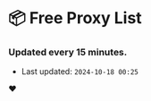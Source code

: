 # :package: Free Proxy List
### Updated every 15 minutes.

- Last updated: `2024-10-18 00:25`

:heart:
